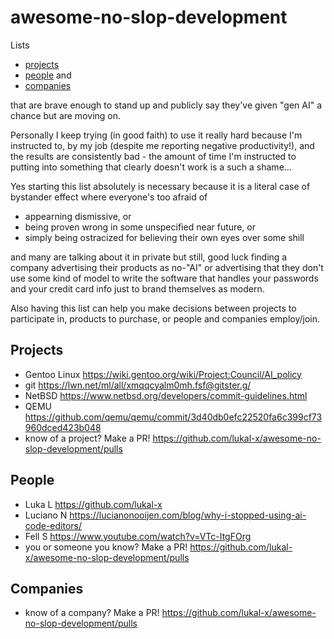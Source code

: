 # awesome-no-slop-development
Lists

- [projects](#projects)
- [people](#people) and
- [companies](#companies)

that are brave enough to stand up and publicly say they've given "gen AI" a chance but are moving on.

Personally I keep trying (in good faith) to use it really hard because I'm instructed to, by my job (despite me reporting negative productivity!), and the results are consistently bad - the amount of time I'm instructed to putting into something that clearly doesn't work is a such a shame...

Yes starting this list absolutely is necessary because it is a literal case of bystander effect where everyone's too afraid of

- appearning dismissive, or
- being proven wrong in some unspecified near future, or
- simply being ostracized for believing their own eyes over some shill

and many are talking about it in private but still, good luck finding a company advertising their products as no-"AI" or advertising that they don't use some kind of model to write the software that handles your passwords and your credit card info just to brand themselves as modern.

Also having this list can help you make decisions between projects to participate in, products to purchase, or people and companies employ/join.

## Projects

- Gentoo Linux https://wiki.gentoo.org/wiki/Project:Council/AI_policy
- git https://lwn.net/ml/all/xmqqcyalm0mh.fsf@gitster.g/
- NetBSD https://www.netbsd.org/developers/commit-guidelines.html
- QEMU https://github.com/qemu/qemu/commit/3d40db0efc22520fa6c399cf73960dced423b048
- know of a project? Make a PR! https://github.com/lukal-x/awesome-no-slop-development/pulls

## People

- Luka L https://github.com/lukal-x
- Luciano N https://lucianonooijen.com/blog/why-i-stopped-using-ai-code-editors/
- Fell S https://www.youtube.com/watch?v=VTc-ItgFOrg
- you or someone you know? Make a PR! https://github.com/lukal-x/awesome-no-slop-development/pulls

## Companies

- know of a company? Make a PR! https://github.com/lukal-x/awesome-no-slop-development/pulls
